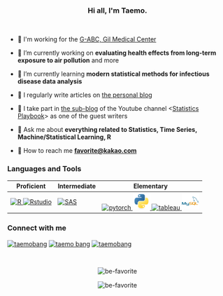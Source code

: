 <h3 align = "center"> Hi all, I'm Taemo. </h3>

&nbsp;

- 🏥 I'm working for the [G-ABC, Gil Medical Center](http://www.gilabc.com/)

- 🔭 I’m currently working on **evaluating health effects from long-term exposure to air pollution** and more

- 🌱 I’m currently learning **modern statistical methods for infectious disease data analysis**

- 📝 I regularly write articles on [the personal blog](https://be-favorite.tistory.com/)

- 📝 I take part in [the sub-blog](https://statisticsplaybook.tistory.com/category/%EB%A9%A4%EB%B2%84%EC%B9%BC%EB%9F%BC/be-favorite) of the Youtube channel <[Statistics Playbook](https://www.youtube.com/c/statisticsplaybook/featured)> as one of the guest writers

- 💬 Ask me about **everything related to Statistics, Time Series, Machine/Statistical Learning, R**

- 📧 How to reach me **favorite@kakao.com**

<h3 align="left">Languages and Tools</h3>

Proficient|Intermediate|Elementary
--|--|--
<a href="https://www.r-project.org/" target="_blank"> <img src="https://www.r-project.org/logo/Rlogo.svg" alt="R" width="40" height="40"/> </a> <a href="https://rstudio.com/" target="_blank"> <img src="https://rstudio.com/wp-content/uploads/2018/10/RStudio-Logo-flat.svg" alt="Rstudio" width="40" height="40"/></a>|<a href="https://www.sas.com/" target="_blank"> <img src="https://upload.wikimedia.org/wikipedia/commons/1/10/SAS_logo_horiz.svg" alt="SAS" width="50" height="50"/> </a>|<a href="https://torch.mlverse.org/" target="_blank"> <img src="https://www.vectorlogo.zone/logos/pytorch/pytorch-icon.svg" alt="pytorch" width="40" height="40"/> </a> <a href="https://www.python.org" target="_blank"> <img src="https://raw.githubusercontent.com/devicons/devicon/master/icons/python/python-original.svg" alt="python" width="40" height="40"/> </a> <a href="https://www.tableau.com/en-gb/" target="_blank"> <img src="https://cdn.worldvectorlogo.com/logos/tableau-software.svg" alt="tableau" width="40" height="40"/> </a> <a href="https://www.mysql.com/" target="_blank"> <img src="https://raw.githubusercontent.com/devicons/devicon/master/icons/mysql/mysql-original-wordmark.svg" alt="mysql" width="40" height="40"/> </a> 

<h3 align="left">Connect with me</h3>
<p align="left">
<a href="https://twitter.com/taemobang" target="blank"><img align="center" src="https://cdn.jsdelivr.net/npm/simple-icons@3.0.1/icons/twitter.svg" alt="taemobang" height="30" width="40" /></a>
<a href="https://www.linkedin.com/in/taemo-bang-8b9999184/" target="blank"><img align="center" src="https://cdn.jsdelivr.net/npm/simple-icons@3.0.1/icons/linkedin.svg" alt="taemo bang" height="30" width="40" /></a>
<a href="https://www.facebook.com/profile.php?id=100070120780059" target="blank"><img align="center" src="https://cdn.jsdelivr.net/npm/simple-icons@3.0.1/icons/facebook.svg" alt="taemobang" height="30" width="40" /></a>
</p>

&nbsp;
<div align=center>
<p> <img src="https://komarev.com/ghpvc/?username=be-favorite&label=Profile%20views&color=0e75b6&style=flat" alt="be-favorite" /> </p>
<p><img align="center" src="https://github-readme-stats.vercel.app/api?username=be-favorite&show_icons=true&locale=en" alt="be-favorite" /></p>

